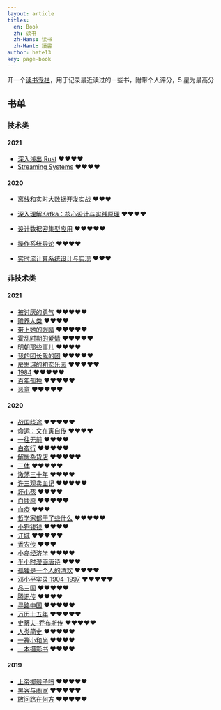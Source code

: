 ```yaml
---
layout: article
titles:
  en: Book
  zh: 读书
  zh-Hans: 读书
  zh-Hant: 讀書
author: hate13
key: page-book
---
```


开一个[读书专栏](https://hate13.com/2020/03/21/%E5%85%B3%E4%BA%8E%E8%AF%BB%E4%B9%A6.html)，用于记录最近读过的一些书，附带个人评分，5 星为最高分

## 书单

### 技术类

#### 2021

- [深入浅出 Rust](https://book.douban.com/subject/30312231/) ❤️❤️❤️❤️
- [Streaming Systems](https://book.douban.com/subject/27080632/) ❤️❤️❤️❤️

#### 2020

- [离线和实时大数据开发实战](https://book.douban.com/subject/30234022/) ❤️❤️❤️

- [深入理解Kafka：核心设计与实践原理](https://book.douban.com/subject/30437872/) ❤️❤️❤️❤️

- [设计数据密集型应用](https://book.douban.com/subject/27154352/) ❤️❤️❤️❤️❤️

- [操作系统导论](https://book.douban.com/subject/33463930/) ❤️❤️❤️❤️

- [实时流计算系统设计与实现](https://book.douban.com/subject/34959199/) ❤️❤️❤️

### 非技术类

#### 2021

- [被讨厌的勇气](https://book.douban.com/subject/26369699/) ❤️❤️❤️❤️❤️
- [赡养人类](https://book.douban.com/subject/26807576/) ❤️❤️❤️❤️
- [带上她的眼睛](https://book.douban.com/subject/26423329/) ❤️❤️❤️❤️❤️
- [霍乱时期的爱情](https://book.douban.com/subject/10594787/) ❤️❤️❤️❤️❤️
- [明朝那些事儿](https://book.douban.com/subject/7163250/) ❤️❤️❤️❤️
- [我的团长我的团](https://movie.douban.com/subject/2997325/) ❤️❤️❤️❤️❤️
- [房思琪的初恋乐园](https://book.douban.com/subject/27614904/) ❤️❤️❤️❤️❤️
- [1984](https://book.douban.com/subject/26773704/) ❤️❤️❤️❤️❤️
- [百年孤独](https://book.douban.com/subject/6082808/) ❤️❤️❤️❤️❤️
- [恶意](https://book.douban.com/subject/3646172/) ❤️❤️❤️❤️❤️

#### 2020

- [战国歧途](https://book.douban.com/subject/33436921/) ❤️❤️❤️❤️❤️
- [命运：文在寅自传](https://book.douban.com/subject/27607225/) ❤️❤️❤️❤️
- [一往无前](https://book.douban.com/subject/35174681/) ❤️❤️❤️❤️
- [白夜行](https://book.douban.com/subject/10554308/) ❤️❤️❤️❤️❤️
- [解忧杂货店](https://book.douban.com/subject/25862578/) ❤️❤️❤️❤️❤️
- [三体](https://book.douban.com/subject/33420947/) ❤️❤️❤️❤️❤️
- [激荡三十年](https://book.douban.com/subject/27599025/) ❤️❤️❤️❤️
- [许三观卖血记](https://book.douban.com/subject/4760224/) ❤️❤️❤️❤️❤️
- [坏小孩](https://book.douban.com/subject/25955474/) ❤️❤️❤️❤️
- [白鹿原](https://book.douban.com/subject/10564071/) ❤️❤️❤️❤️❤️
- [血疫](https://book.douban.com/subject/26712353/) ❤️❤️❤️
- [哲学家都干了些什么](https://book.douban.com/subject/26390842/) ❤️❤️❤️❤️❤️
- [小狗钱钱](https://book.douban.com/subject/3576486/) ❤️❤️❤️❤️
- [江城](https://book.douban.com/subject/7060185/) ❤️❤️❤️❤️❤️
- [香农传](https://book.douban.com/subject/30320103/) ❤️❤️❤️
- [小岛经济学](https://book.douban.com/subject/26897464/) ❤️❤️❤️❤️
- [半小时漫画唐诗](https://book.douban.com/subject/33441524/) ❤️❤️❤️
- [孤独是一个人的清欢](https://book.douban.com/subject/30404719/) ❤️❤️❤️❤️
- [邓小平实录 1904-1997](https://book.douban.com/subject/30396221/) ❤️❤️❤️❤️❤️
- [品三国](https://book.douban.com/subject/27666002/) ❤️❤️❤️❤️❤️
- [腾讯传](https://book.douban.com/subject/26929955/) ❤️❤️❤️❤️
- [寻路中国](https://book.douban.com/subject/5414391/) ❤️❤️❤️❤️❤️
- [万历十五年](https://book.douban.com/subject/1041482/) ❤️❤️❤️❤️❤️
- [史蒂夫-乔布斯传](https://book.douban.com/subject/6798611/) ❤️❤️❤️❤️❤️
- [人类简史](https://book.douban.com/subject/25985021/) ❤️❤️❤️❤️❤️
- [一禅小和尚](https://book.douban.com/subject/27126634/) ❤️❤️❤️❤️
- [一本摄影书](https://book.douban.com/subject/10426611/) ❤️❤️❤️❤️

#### 2019

- [上帝掷骰子吗](https://book.douban.com/subject/33477229/) ❤️❤️❤️❤️❤️
- [黑客与画家](https://book.douban.com/subject/6021440/) ❤️❤️❤️❤️❤️
- [敢问路在何方](https://book.douban.com/subject/20424572/) ❤️❤️❤️❤️❤️